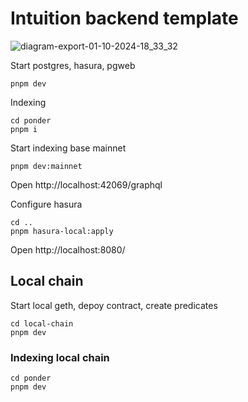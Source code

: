 # Intuition backend template

![diagram-export-01-10-2024-18_33_32](https://github.com/user-attachments/assets/84cfdc7c-8a1e-4331-84b9-25337250ee8f)


Start postgres, hasura, pgweb

```
pnpm dev
```

Indexing

```
cd ponder
pnpm i
```

Start indexing base mainnet

```
pnpm dev:mainnet
```

Open http://localhost:42069/graphql


Configure hasura
```
cd ..
pnpm hasura-local:apply
```

Open http://localhost:8080/


## Local chain

Start local geth, depoy contract, create predicates

```
cd local-chain
pnpm dev
```

### Indexing local chain

```
cd ponder
pnpm dev
```

